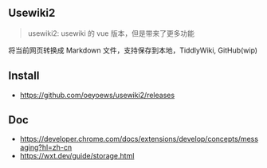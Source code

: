 ## Usewiki2

> usewiki2: usewiki 的 vue 版本，但是带来了更多功能

将当前网页转换成 Markdown 文件，支持保存到本地，TiddlyWiki, GitHub(wip)

<!-- * element plus, tailwindcss, wxt, vue, axios -->

## Install

* https://github.com/oeyoews/usewiki2/releases

<!-- ## TODO

* banner
* 完成 welcome page
* tour: https://element-plus.org/zh-CN/component/tour.html
* port 通知优化
* 支持保存到 tiddlywiki
* 右键菜单实现功能，快捷键提示
* 日记模式 支持多条 journal 合并

## Roadmap

* 支持保存到 github, such as issues, discussion
* i18n
* codemirror6
* 代码拆分组件
* darkmode
* 统计大小
* extension icon -->

## Doc

* https://developer.chrome.com/docs/extensions/develop/concepts/messaging?hl=zh-cn
* https://wxt.dev/guide/storage.html